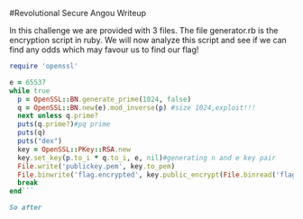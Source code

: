 #Revolutional Secure Angou Writeup

In this challenge we are provided with 3 files. The file generator.rb is the encryption script in ruby. We will now analyze this script and see if we can find any odds which may favour us to find our flag!

```ruby
require 'openssl'

e = 65537
while true
  p = OpenSSL::BN.generate_prime(1024, false)
  q = OpenSSL::BN.new(e).mod_inverse(p) #size 1024,exploit!!!
  next unless q.prime?
  puts(q.prime?)#pq prime
  puts(q)
  puts("dex")
  key = OpenSSL::PKey::RSA.new
  key.set_key(p.to_i * q.to_i, e, nil)#generating n and e key pair
  File.write('publickey.pem', key.to_pem)
  File.binwrite('flag.encrypted', key.public_encrypt(File.binread('flag')))
  break
end```

So after 
